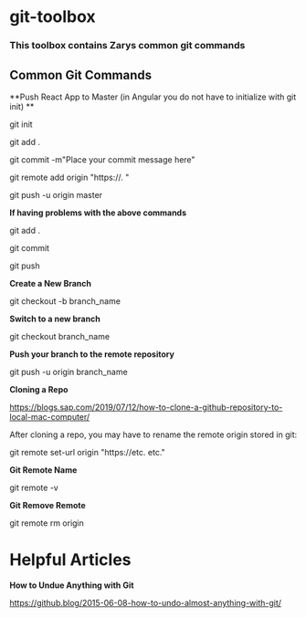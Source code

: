# git-toolbox

### This toolbox contains Zarys common git commands

## Common Git Commands

**Push React App to Master (in Angular you do not have to initialize with git init) ** 

git init

git add .

git commit -m"Place your commit message here"

git remote add origin "https://. "

git push -u origin master

**If having problems with the above commands**

git add .

git commit

git push

**Create a New Branch**

git checkout -b branch_name

**Switch to a new branch**

git checkout branch_name

**Push your branch to the remote repository**

git push -u origin branch_name

**Cloning a Repo**

https://blogs.sap.com/2019/07/12/how-to-clone-a-github-repository-to-local-mac-computer/

After cloning a repo, you may have to rename the remote origin stored in git:

git remote set-url origin "https://etc. etc."

**Git Remote Name**

git remote -v

**Git Remove Remote**

git remote rm origin

# Helpful Articles 

**How to Undue Anything with Git**

https://github.blog/2015-06-08-how-to-undo-almost-anything-with-git/
